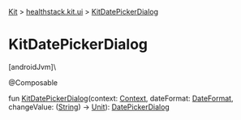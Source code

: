 
[Kit](../../kit.html) > [healthstack.kit.ui](index.html) > [KitDatePickerDialog](-kit-date-picker-dialog.html)



# KitDatePickerDialog



[androidJvm]\




@Composable



fun [KitDatePickerDialog](-kit-date-picker-dialog.html)(context: [Context](https://developer.android.com/reference/kotlin/android/content/Context.html), dateFormat: [DateFormat](https://developer.android.com/reference/kotlin/java/text/DateFormat.html), changeValue: ([String](https://kotlinlang.org/api/latest/jvm/stdlib/kotlin/-string/index.html)) -&gt; [Unit](https://kotlinlang.org/api/latest/jvm/stdlib/kotlin/-unit/index.html)): [DatePickerDialog](https://developer.android.com/reference/kotlin/android/app/DatePickerDialog.html)




